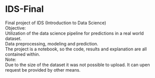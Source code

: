 # IDS-Final
Final project of IDS (Introduction to Data Science)<br>
Objective:<br>
Utilization of the data science pipeline for predictions in a real world dataset.<br>
Data preprocessing, modeling and prediction.<br>
The project is a notebook, so the code, results and explanation are all contained within.<br>
Note:<br>
Due to the size of the dataset it was not possible to upload. It can upen request be provided by other means.<br>


